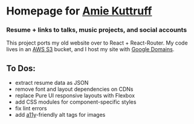 # Homepage for [Amie Kuttruff](http://www.amiekuttruff.com) 
### Resume + links to talks, music projects, and social accounts
This project ports my old website over to React + React-Router. My code lives in an [AWS S3](https://aws.amazon.com/s3/) bucket, and I host my site with [Google Domains](https://domains.google/).


To Dos:
---
- extract resume data as JSON
- remove font and layout dependencies on CDNs
- replace Pure UI responsive layouts with Flexbox
- add CSS modules for component-specific styles
- fix lint errors
- add [a11y](https://a11yproject.com/)-friendly alt tags for images